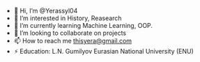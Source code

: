 - 👋 Hi, I’m @Yerassyl04
- 👀 I’m interested in History, Reasearch
- 🌱 I’m currently learning Machine Learning, OOP.
- 💞️ I’m looking to collaborate on projects
- 📫 How to reach me thisyera@gmail.com
- ⚡ Education: L.N. Gumilyov Eurasian National University (ENU)

<!---
Yerassyl04/Yerassyl04 is a ✨ special ✨ repository because its `README.md` (this file) appears on your GitHub profile.
You can click the Preview link to take a look at your changes.
--->
